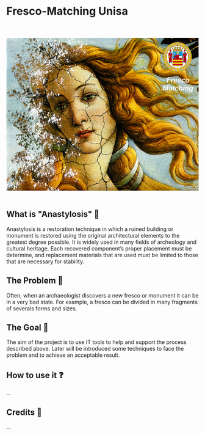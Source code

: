 # Fresco-Matching Unisa
<br><br>
<img src="/images/repository/logo_fresco_matching.jpg" widht="400" height="400">
<br><br>
## What is "Anastylosis" &#127912;

Anastylosis is a restoration technique in which a ruined building or monument is restored using the original architectural elements to the greatest degree possible. It is widely used in many fields of archeology and cultural heritage. Each recovered component’s proper placement must be determine, and replacement materials that are used must be limited to those that are necessary for stability. 

## The Problem &#129327;

Often, when an archaeologist discovers a new fresco or monument it can be in a very bad state. For example, a fresco can be divided in many fragments of severals forms and sizes.

## The Goal &#127919;

The aim of the project is to use IT tools to help and support the process described above. Later will be introduced some techniques to face the problem and to achieve an acceptable result.

## How to use it &#10067;

...

## Credits &#128079;

...
